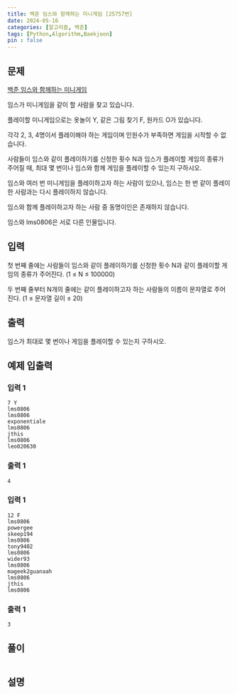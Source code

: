 ```yaml
---
title: 백준 임스와 함께하는 미니게임 [25757번]
date: 2024-05-16
categories: [알고리즘, 백준]
tags: [Python,Algorithm,Baekjoon]
pin : false
---
```


## 문제
[백준 임스와 함께하는 미니게임](https://www.acmicpc.net/problem/25757)

임스가 미니게임을 같이 할 사람을 찾고 있습니다.

플레이할 미니게임으로는 옷놀이 Y, 같은 그림 찾기 F, 원카드 O가 있습니다.

각각 2, 3, 4명이서 플레이해야 하는 게임이며 인원수가 부족하면 게임을 시작할 수 없습니다.

사람들이 임스와 같이 플레이하기를 신청한 횟수
N과 임스가 플레이할 게임의 종류가 주어질 때, 최대 몇 번이나 임스와 함께 게임을 플레이할 수 있는지 구하시오.

임스와 여러 번 미니게임을 플레이하고자 하는 사람이 있으나, 임스는 한 번 같이 플레이한 사람과는 다시 플레이하지 않습니다.

임스와 함께 플레이하고자 하는 사람 중 동명이인은 존재하지 않습니다.

임스와 lms0806은 서로 다른 인물입니다.

## 입력
첫 번째 줄에는 사람들이 임스와 같이 플레이하기를 신청한 횟수 N과 같이 플레이할 게임의 종류가 주어진다. (1 ≤ N ≤ 100000)

두 번째 줄부터 N개의 줄에는 같이 플레이하고자 하는 사람들의 이름이 문자열로 주어진다. (1 ≤ 문자열 길이 ≤ 20)

## 출력

임스가 최대로 몇 번이나 게임을 플레이할 수 있는지 구하시오.


## 예제 입출력

### 입력 1

```text
7 Y
lms0806
lms0806
exponentiale
lms0806
jthis
lms0806
leo020630
```

### 출력 1


```text
4
```
### 입력 1

```text
12 F
lms0806
powergee
skeep194
lms0806
tony9402
lms0806
wider93
lms0806
mageek2guanaah
lms0806
jthis
lms0806
```

### 출력 1


```text
3
```


## 풀이
```python

```

## 설명
